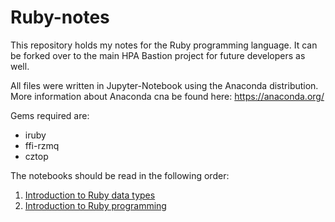 # Ruby-notes
This repository holds my notes for the Ruby programming language. It can be forked over to the main HPA Bastion project for future developers as well.

All files were written in Jupyter-Notebook using the Anaconda distribution. More information about Anaconda cna be found here: https://anaconda.org/

Gems required are:
- iruby
- ffi-rzmq
- cztop

The notebooks should be read in the following order:
01. [Introduction to Ruby data types](https://nbviewer.jupyter.org/github/JLeeHPA/Ruby-notes/blob/master/Introduction%20to%20Ruby%20data%20types.ipynb?flush_cache=true)
02. [Introduction to Ruby programming](https://nbviewer.jupyter.org/github/JLeeHPA/Ruby-notes/blob/master/Introduction%20to%20Ruby%20programming.ipynb?flush_cache=true)
